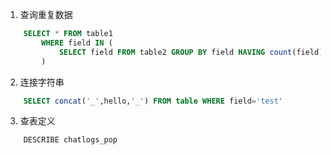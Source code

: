 1. 查询重复数据
```sql
	SELECT * FROM table1
        WHERE field IN (
            SELECT field FROM table2 GROUP BY field HAVING count(field) > 1
        ) 
```


2. 连接字符串
```sql
	SELECT concat('_',hello,'_') FROM table WHERE field='test'
```


3. 查表定义
```sql
	DESCRIBE chatlogs_pop
``` 

